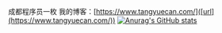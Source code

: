 成都程序员一枚
我的博客：[https://www.tangyuecan.com/]([url](https://www.tangyuecan.com/))
[![Anurag's GitHub stats](https://github-readme-stats.vercel.app/api?username=tan9710630)](https://github.com/anuraghazra/github-readme-stats)
